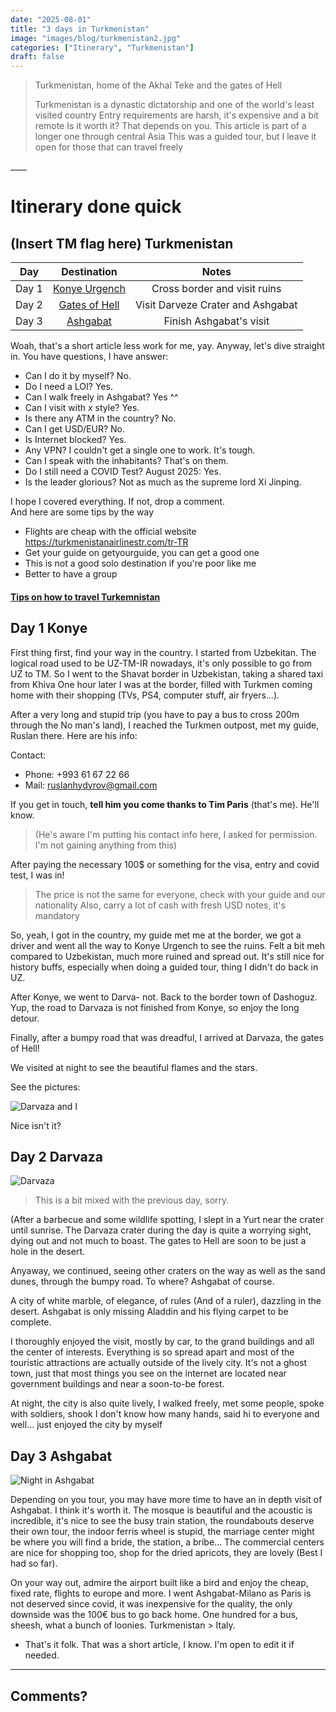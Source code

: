 ```yaml
---
date: "2025-08-01"
title: "3 days in Turkmenistan"
image: "images/blog/turkmenistan2.jpg"
categories: ["Itinerary", "Turkmenistan"]
draft: false
---
```


> Turkmenistan, home of the Akhal Teke and the gates of Hell 
> 
> Turkmenistan is a dynastic dictatorship and one of the world's least visited country
> Entry requirements are harsh, it's expensive and a bit remote
> Is it worth it? That depends on you.
> This article is part of a longer one through central Asia
> This was a guided tour, but I leave it open for those that can travel freely

\_\_\_\_  

# Itinerary done quick

## (Insert TM flag here) Turkmenistan

| Day | Destination | Notes |
|:----:|:-----------:|:-----:|
| Day 1 | [Konye Urgench](#day-1-konye) | Cross border and visit ruins |
| Day 2 | [Gates of Hell](#day-2-darvaza) | Visit Darveze Crater and Ashgabat |
| Day 3 | [Ashgabat](#day-3-ashgabat) | Finish Ashgabat's visit |

Woah, that's a short article less work for me, yay.
Anyway, let's dive straight in. You have questions, I have answer:

- Can I do it by myself? No.
- Do I need a LOI? Yes.
- Can I walk freely in Ashgabat? Yes ^^
- Can I visit with _x_ style? Yes.
- Is there any ATM in the country? No.
- Can I get USD/EUR? No.
- Is Internet blocked? Yes.
- Any VPN? I couldn't get a single one to work. It's tough.
- Can I speak with the inhabitants? That's on them.
- Do I still need a COVID Test? August 2025: Yes.
- Is the leader glorious? Not as much as the supreme lord Xi Jinping.

I hope I covered everything. If not, drop a comment.  
And here are some tips by the way

- Flights are cheap with the official website https://turkmenistanairlinestr.com/tr-TR
- Get your guide on getyourguide, you can get a good one
- This is not a good solo destination if you're poor like me
- Better to have a group

#### [Tips on how to travel Turkemnistan](/blog/howto-turkmenistan)

## Day 1 Konye

First thing first, find your way in the country.
I started from Uzbekitan. The logical road used to be UZ-TM-IR
nowadays, it's only possible to go from UZ to TM.
So I went to the Shavat border in Uzbekistan, taking a shared taxi from Khiva
One hour later I was at the border, filled with Turkmen coming home with their
shopping (TVs, PS4, computer stuff, air fryers...).

After a very long and stupid trip (you have to pay a bus to cross 200m through the No man's land),
I reached the Turkmen outpost, met my guide, Ruslan there.
Here are his info:

Contact:  
- Phone: +993 61 67 22 66  
- Mail: ruslanhydyrov@gmail.com  

If you get in touch, **tell him you come thanks to Tim Paris** (that's me). He'll know.  

> (He's aware I'm putting his contact info here, I asked for permission. I'm not gaining anything from this)

After paying the necessary 100$ or something for the visa, entry and covid test, I was in!

> The price is not the same for everyone, check with your guide and our nationality
> Also, carry a lot of cash with fresh USD notes, it's mandatory

So, yeah, I got in the country, my guide met me at the border, we got a driver and went all the way
to Konye Urgench to see the ruins.
Felt a bit meh compared to Uzbekistan, much more ruined and spread out.
It's still nice for history buffs, especially when doing a guided tour, thing I didn't do back in UZ.

After Konye, we went to Darva- not. Back to the border town of Dashoguz.
Yup, the road to Darvaza is not finished from Konye, so enjoy the long detour.

Finally, after a bumpy road that was dreadful, I arrived at Darvaza, the gates of Hell!

We visited at night to see the beautiful flames and the stars.

See the pictures:

![Darvaza and I](images/blog/turkmenistan3.jpg)

Nice isn't it?

## Day 2 Darvaza

![Darvaza](images/blog/turkmenistan4.jpg)

> This is a bit mixed with the previous day, sorry.

(After a barbecue and some wildlife spotting, I slept in a Yurt near the crater until sunrise.
The Darvaza crater during the day is quite a worrying sight, dying out and not much to boast.
The gates to Hell are soon to be just a hole in the desert.

Anyaway, we continued, seeing other craters on the way as well as the sand dunes, through the bumpy road.
To where? Ashgabat of course.

A city of white marble, of elegance, of rules (And of a ruler), dazzling in the desert.
Ashgabat is only missing Aladdin and his flying carpet to be complete.

I thoroughly enjoyed the visit, mostly by car, to the grand buildings and all the center of interests.
Everything is so spread apart and most of the touristic attractions are actually outside of the lively city.
It's not a ghost town, just that most things you see on the internet are located near government buildings
and near a soon-to-be forest.

At night, the city is also quite lively, I walked freely, met some people, spoke with soldiers, shook I don't know
how many hands, said hi to everyone and well... just enjoyed the city by myself

## Day 3 Ashgabat

![Night in Ashgabat](images/blog/turkmenistan.jpg)

Depending on you tour, you may have more time to have an in depth visit of Ashgabat.
I think it's worth it.
The mosque is beautiful and the acoustic is incredible, it's nice to see the busy train station,
the roundabouts deserve their own tour, the indoor ferris wheel is stupid, the marriage center
might be where you will find a bride, the station, a bribe...
The commercial centers are nice for shopping too, shop for the dried apricots, they are lovely
(Best I had so far).

On your way out, admire the airport built like a bird and enjoy the cheap, fixed rate, flights to europe and more.
I went Ashgabat-Milano as Paris is not deserved since covid, it was inexpensive for the quality, the only
downside was the 100€ bus to go back home. One hundred for a bus, sheesh, what a bunch of loonies.
Turkmenistan > Italy.


- That's it folk. That was a short article, I know. I'm open to edit it if needed.

---
Comments?
---